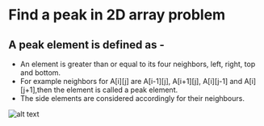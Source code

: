 # Find a peak in 2D array problem

## A peak element is defined as -
* An element is greater than or equal to its four neighbors, left, right, top and bottom. 
* For example neighbors for A[i][j] are A[i-1][j], A[i+1][j], A[i][j-1] and A[i][j+1],then the element is called a peak element.
* The side elements are considered accordingly for their neighbours.

![alt text](https://www.baeldung.com/wp-content/uploads/sites/4/2020/09/0_0-1.png)

